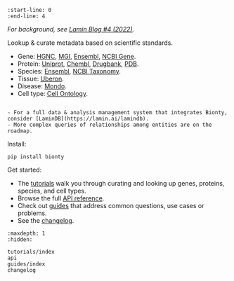 ```{include} ../README.md
:start-line: 0
:end-line: 4
```

_For background, see [Lamin Blog #4 (2022)](https://lamin.ai/notes/2022/bionty)._

Lookup & curate metadata based on scientific standards.

- Gene: [HGNC](https://www.genenames.org/), [MGI](http://www.informatics.jax.org/), [Ensembl](https://ensembl.org/), [NCBI Gene](https://www.ncbi.nlm.nih.gov/gene/).
- Protein: [Uniprot](https://www.uniprot.org/), [Chembl](https://www.ebi.ac.uk/chembl/), [Drugbank](https://go.drugbank.com/), [PDB](http://www.wwpdb.org/).
- Species: [Ensembl](https://useast.ensembl.org/info/about/species.html), [NCBI Taxonomy](https://www.ncbi.nlm.nih.gov/taxonomy/).
- Tissue: [Uberon](http://obophenotype.github.io/uberon/).
- Disease: [Mondo](https://mondo.monarchinitiative.org/).
- Cell type: [Cell Ontology](https://obophenotype.github.io/cell-ontology/).

```{Note}

- For a full data & analysis management system that integrates Bionty, consider [LaminDB](https://lamin.ai/lamindb).
- More complex queries of relationships among entities are on the roadmap.
```

Install:

```
pip install bionty
```

Get started:

- The [tutorials](tutorials/index) walk you through curating and looking up genes, proteins, species, and cell types.
- Browse the full [API reference](api).
- Check out [guides](guides/index) that address common questions, use cases or problems.
- See the [changelog](changelog).

```{toctree}
:maxdepth: 1
:hidden:

tutorials/index
api
guides/index
changelog
```
